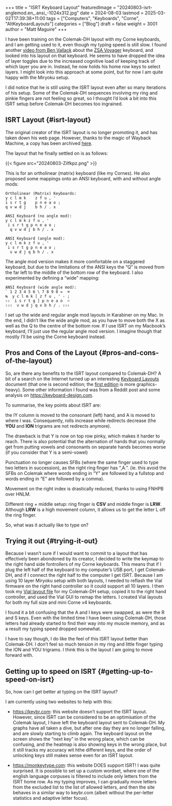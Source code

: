 +++
title = "ISRT Keyboard Layout"
featuredImage = "20240803-isrt-anglemod.en_.ansi_-1024x312.jpg"
date = 2024-08-03
lastmod = 2025-03-02T17:39:38+11:00
tags = ["Computers", "Keyboards", "Corne", "AltKeyboardLayouts"]
categories = ["Blog"]
draft = false
weight = 3001
author = "Matt Maguire"
+++

I have been training on the Colemak-DH layout with my Corne keyboards, and I am getting used to it, even though my typing speed is still slow. I found another [video from Ben Vallack](https://youtu.be/dg2TT1OJlQs?si=ZiAzPIMkbCAMG02X) about the [ZSA Voyager](https://www.zsa.io/voyager) keyboard, and looked into his layout on that keyboard. He seems to have dropped the idea of layer toggles due to the increased cognitive load of keeping track of which layer you are in. Instead, he now holds his home row keys to select layers. I might look into this approach at some point, but for now I am quite happy with the Miryoku setup.

I did notice that he is still using the ISRT layout even after so many iterations of his setup. Some of the Colemak-DH sequences involving my ring and pinkie fingers are not feeling so great, so I thought I’d look a bit into this ISRT setup before Colemak-DH becomes too ingrained.


## ISRT Layout {#isrt-layout}

The original creator of the ISRT layout is no longer promoting it, and has taken down his web page. However, thanks to the magic of Wayback Machine, a copy has been archived [here](https://web.archive.org/web/20230203194545/https://notgate.github.io/layout/).

The layout that he finally settled on is as follows:

{{< figure src="20240803-Zilfkpz.png" >}}

This is for an ortholinear (matrix) keyboard (like my Cornes). He also proposed some mappings onto an ANSI keyboard, with and without angle mods:

```text
Ortholinear (Matrix) Keyboards:
y c l m k    z f u , '
i s r t g    p n e a o ;
q v w d j    b h / . x
```

```text
ANSI Keyboard (no angle mod):
y c l m k z f u , '
 i s r t g p n e a o ;
  q v w d j b h / . x
```

```text
ANSI Keyboard (angle mod):
y c l m k z f u , '
 i s r t g p n e a o ;
  v w d j q b h / . x
```

The angle mod version makes it more comfortable on a staggered keyboard, but due to the limitations of the ANSI keys the “Q” is moved from the far left to the middle of the bottom row of the keyboard. I also experimented by defining a “wide” mapping:

```text
ANSI Keyboard (wide angle mod):
` 1 2 3 4 5 6 \ 7 8 9 0 =  ⌫
↹  y c l m k [ z f u , ' - ;
⇧⇧  i s r t g ] p n e a o  ⏎
⇧⇧⇧  v w d j q x b h / . ⇧⇧⇧
```

I set up the wide and regular angle mod layouts in Karabiner on my Mac. In the end, I didn’t like the wide angle mod, as you have to move both the X as well as the Q to the centre of the bottom row. If I use ISRT on my Macbook’s keyboard, I’ll just use the regular angle mod version. I imagine though that mostly I’ll be using the Corne keyboard instead.


## Pros and Cons of the Layout {#pros-and-cons-of-the-layout}

So, are there any benefits to the ISRT layout compared to Colemak-DH? A bit of a search on the Internet turned up an interesting [Keyboard Layouts](https://bit.ly/layout-doc-v2) document (that one is second edition; the [first edition](https://docs.google.com/document/d/1_a5Nzbkwyk1o0bvTctZrtgsee9jSP-6I0q3A0_9Mzm0/edit?usp=sharing) is more graphics-heavy). Some other information I found was from a Reddit post and some analysis on <https://keyboard-design.com>.

To summarise, the key points about ISRT are:

the IY column is moved to the consonant (left) hand, and A is moved to where I was. Consequently, rolls increase while redirects decrease (the **YOU** and **ION** trigrams are not redirects anymore).

The drawback is that Y is now on top row pinky, which makes it harder to reach. There is also potential that the alternation of hands that you normally get from putting vowels and consonants on separate hands becomes worse (if you consider that Y is a semi-vowel)

Punctuation no longer causes SFBs (where the same finger used to type two letters in succession), as the right ring finger has “,A.”. (ie. this avoid the SFBs on Colemak where words ending in “Y” are followed by a fullstop and words ending in “E” are followed by a comma).

Movement on the right index is drastically reduced, thanks to using FNHPB over HNLM.

Different ring + middle setup: ring finger is **CSV** and middle finger is **LRW**. Although **LRW** is a high movement column, it allows us to get the letter L off the ring finger.

So, what was it actually like to type on?


## Trying it out {#trying-it-out}

Because I wasn’t sure if I would want to commit to a layout that has effectively been abondoned by its creator, I decided to write the keymap to the right hand side fontrollers of my Corne keyboards. This means that if I plug the left half of the keyboard to my computer’s USB port, I get Colemak-DH, and if I connect the right half to the computer I get ISRT. Because I am using 10 layer Miryoku setup with both layouts, I needed to reflash the Vial firmware on the right hand controller so it could support all 10 layers. I then took my [Vial layout file](https://github.com/matt-maguire/kbd_firmware/tree/custom/keyboards/crkbd/vial-kb) for my Colemak-DH setup, copied it to the right hand controller, and used the Vial GUI to remap the letters. I created Vial layouts for both my full size and mini Corne v4 keyboards.

I found it a bit confusing that the A and I keys were swapped, as were the R and S keys. Even with the limited time I have been using Colemak-DH, those letters had already started to find their way into my muscle memory, and as a result my typing speed dropped somewhat.

I have to say though, I do like the feel of this ISRT layout better than Colemak-DH. I don’t feel so much tension in my ring and little finger typing the ION and YOU trigrams. I think this is the layout I am going to move forward with.


## Getting up to speed on ISRT {#getting-up-to-speed-on-isrt}

So, how can I get better at typing on the ISRT layout?

I am currently using two websites to help with this:

-   <https://keybr.com>: this website doesn’t support the ISRT layout. However, since ISRT can be considered to be an optimisation of the Colemak layout, I have left the keyboard layout sent to Colemak-DH. My graphs have all taken a dive, but after one day they are no longer falling, and are slowly starting to climb again. The keyboard layout on the screen shows the “next key” in the wrong place, which can be confusing, and the heatmap is also showing keys in the wrong place, but it still tracks my accuracy wit hthe different keys, and the order of unlocking keys still makes sense even for an ISRT layout.

-   <https://monkeytype.com>: this website DOES support ISRT! I was quite surprised. It is possible to set up a custom wordset, where one of the english language corpuses is filtered to include only letters from the ISRT home row. As my typing improves, I can gradually move letters from the excluded list to the list of allowed letters, and then the site behaves in a similar way to keybr.com (albeit without the per-letter statistics and adaptive letter focus).
